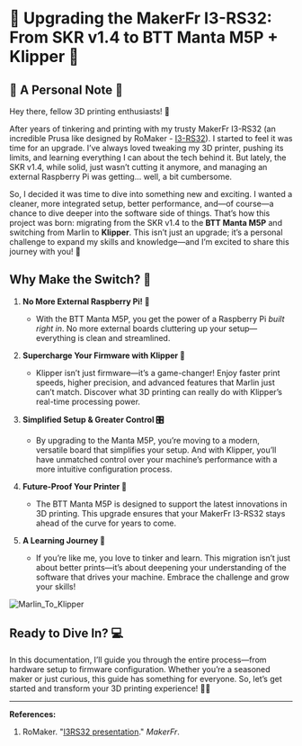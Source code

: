 # 🚀 Upgrading the MakerFr I3-RS32: From SKR v1.4 to BTT Manta M5P + Klipper 🚀

## 🌟 A Personal Note 🌟

Hey there, fellow 3D printing enthusiasts! 👋

After years of tinkering and printing with my trusty MakerFr I3-RS32 (an incredible Prusa like designed by RoMaker - [I3-RS32](https://www.makerfr.com/en/imprimante-3d/i3-rs32/presentation-de-la-i3rs32/)). I started to feel it was time for an upgrade. I’ve always loved tweaking my 3D printer, pushing its limits, and learning everything I can about the tech behind it. But lately, the SKR v1.4, while solid, just wasn’t cutting it anymore, and managing an external Raspberry Pi was getting... well, a bit cumbersome.

So, I decided it was time to dive into something new and exciting. I wanted a cleaner, more integrated setup, better performance, and—of course—a chance to dive deeper into the software side of things. That’s how this project was born: migrating from the SKR v1.4 to the **BTT Manta M5P** and switching from Marlin to **Klipper**. This isn’t just an upgrade; it’s a personal challenge to expand my skills and knowledge—and I’m excited to share this journey with you! 🎉

## Why Make the Switch? 🤔

1. **No More External Raspberry Pi! 🥳**
   - With the BTT Manta M5P, you get the power of a Raspberry Pi *built right in*. No more external boards cluttering up your setup—everything is clean and streamlined.

2. **Supercharge Your Firmware with Klipper 🚀**
   - Klipper isn’t just firmware—it’s a game-changer! Enjoy faster print speeds, higher precision, and advanced features that Marlin just can’t match. Discover what 3D printing can really do with Klipper’s real-time processing power.

3. **Simplified Setup & Greater Control 🎛️**
   - By upgrading to the Manta M5P, you’re moving to a modern, versatile board that simplifies your setup. And with Klipper, you’ll have unmatched control over your machine’s performance with a more intuitive configuration process.

4. **Future-Proof Your Printer 🔮**
   - The BTT Manta M5P is designed to support the latest innovations in 3D printing. This upgrade ensures that your MakerFr I3-RS32 stays ahead of the curve for years to come.

5. **A Learning Journey 🧠**
   - If you’re like me, you love to tinker and learn. This migration isn’t just about better prints—it’s about deepening your understanding of the software that drives your machine. Embrace the challenge and grow your skills!

![Marlin_To_Klipper](https://github.com/MushuDG/ATMegaSpin/blob/main/Pictures/Readme/Marlin_To_Klipper.png)

## Ready to Dive In? 💻

In this documentation, I’ll guide you through the entire process—from hardware setup to firmware configuration. Whether you’re a seasoned maker or just curious, this guide has something for everyone. So, let’s get started and transform your 3D printing experience! 🔧✨

---

**References:**
1. RoMaker. "[I3RS32 presentation](https://www.makerfr.com/en/imprimante-3d/i3-rs32/presentation-de-la-i3rs32/)." *MakerFr*.
